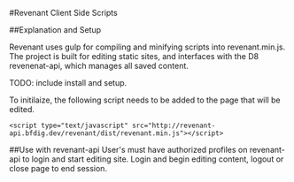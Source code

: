 #Revenant Client Side Scripts

##Explanation and Setup

Revenant uses gulp for compiling and minifying scripts into revenant.min.js. 
The project is built for editing static sites, and interfaces with the D8 revenenat-api, which manages all saved content. 

TODO: include install and setup. 

To initilaize, the following script needs to be added to the page that will be edited.  
 

``` 
<script type="text/javascript" src="http://revenant-api.bfdig.dev/revenant/dist/revenant.min.js"></script>
```

##Use with revenant-api
User's must have authorized profiles on revenant-api to login and start editing site. 
Login and begin editing content, logout or close page to end session. 

 


